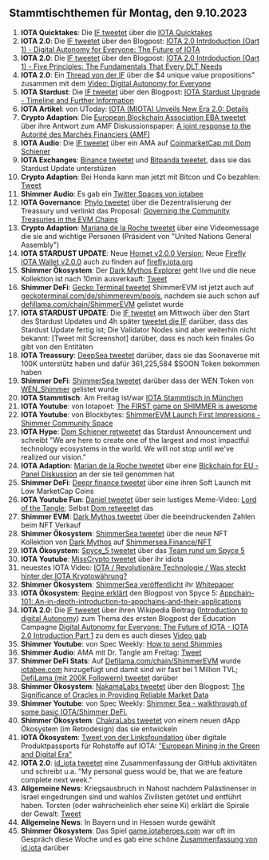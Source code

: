 ## Stammtischthemen für Montag, den 9.10.2023

1. **IOTA Quicktakes**: Die [IF tweetet](https://x.com/iota/status/1708768891411808646?s=20) über die [IOTA Quicktakes]()
2. **IOTA 2.0**: Die [IF tweetet](https://x.com/iota/status/1708829188965142923?s=20) über den Blogpost: [IOTA 2.0 Intrdoduction (Oart 1) - Digital Autonomy for Everyone: The Future of IOTA](https://blog.iota.org/digital-autonomy-for-everyone/)
3. **IOTA 2.0**: Die [IF tweetet](https://x.com/iota/status/1709191578676342876?s=20) über den Blogpost: [IOTA 2.0 Intrdoduction (Oart 1) - Five Principles: The Fundamentals That Every DLT Needs](https://blog.iota.org/five-principles-iota20/)
4. **IOTA 2.0**: Ein [Thread von der IF](https://x.com/iota/status/1708852406841229665?s=20) über die $4 unique value propositions" zusammen mit dem [Video: Digital Autonomy for Everyone](https://youtu.be/3qoBNd9anug)
5. **IOTA Stardust**: Die [IF tweetet](https://x.com/iota/status/1708859392840302867?s=20) über den Blogpost: [IOTA Stardust Upgrade - Timeline and Further Information](https://blog.iota.org/iota-stardust-upgrade/)
6. **IOTA Artikel**: von UToday: [IOTA (MIOTA) Unveils New Era 2.0: Details](https://u.today/iota-miota-unveils-new-era-20-details?utm_source=dlvr.it&utm_medium=twitter)
7. **Crypto Adaption**: Die [European Blockchain Association EBA tweetet](https://x.com/EUBLASORG/status/1708775803285065946?s=20) über ihre Antwort zum AMF Diskussionspaper: [A joint response to the Autorité des Marchés Financiers (AMF)](https://europeanblockchainassociation.org/2023/09/30/a-joint-response-to-the-autorite-des-marches-financiers-amf/)
8. **IOTA Audio**: Die [IF tweetet](https://x.com/iota/status/1709150487528845702?s=20) über ein AMA auf [CoinmarketCap mit Dom Schiener](https://coinmarketcap.com/community/post/331092921/#action=oauth&state=RY3BYFBNRNSVZFBBGBGCER3MR27A4HE6)
9. **IOTA Exchanges**: [Binance tweetet](https://x.com/iota/status/1709171819792519210?s=20) und [Bitpanda tweetet](https://x.com/Bitpanda_global/status/1709214190072647823?s=20), dass sie das Stardust Update unterstüzen
10. **Crypto Adaption**: Bei Honda kann man jetzt mit Bitcon und Co bezahlen: [Tweet](https://x.com/AltcoinDailyio/status/1708938634324508980?s=20)
11. **Shimmer Audio**: Es gab ein [Twitter Spaces von iotabee](https://x.com/iotabee/status/1709236940610912745?s=20)
12. **IOTA Governance**: [Phylo tweetet](https://x.com/PhyloIota/status/1709055052357443899?s=20) über die Dezentralisierung der Treassury und verlinkt das Proposal: [Governing the Community Treasuries in the EVM Chains](https://govern.iota.org/t/governing-the-community-treasuries-in-the-evm-chains/1676)
13. **Crypto Adaption**: [Mariana de la Roche tweetet](https://x.com/Marianadlrw/status/1709195567685841396?s=20) über eine Videomessage die sie and wichtige Personen (Präsident von "United Nations General Assembly")
14. **IOTA STARDUST UPDATE**: Neue [Hornet v2.0.0 Version](https://github.com/iotaledger/hornet/releases/tag/v2.0.0); Neue [Firefly IOTA Wallet v2.0.0](https://github.com/iotaledger/firefly/releases) auch zu finden auf [firefly.iota.org](firefly.iota.org)
15. **Shimmer Ökosystem**: Der [Dark Mythos Explorer](https://explorer.dark-mythos.com/mint/shimmer-sea) geht live und die neue Kollektion ist nach 10min ausverkauft: [Tweet](https://x.com/DarkMythosIOTA/status/1709239646914220119?s=20)
16. **Shimmer DeFi**: [Gecko Terminal tweetet](https://x.com/GeckoTerminal/status/1709460836564218211?s=20) ShimmerEVM ist jetzt auch auf [geckoterminal.com/de/shimmerevm/pools](https://www.geckoterminal.com/de/shimmerevm/pools), nachdem sie auch schon auf [defillama.com/chain/ShimmerEVM](https://defillama.com/chain/ShimmerEVM) gelistet wurde
17. **IOTA STARDUST UPDATE**: Die [IF tweetet](https://x.com/iota/status/1709448264766922963?s=20) am Mittwoch über den Start des Stardust Updates und 4h später [tweetet die IF](https://x.com/iota/status/1709504576972275914?s=20) darüber, dass das Stardust Update fertig ist; Die Validator Nodes sind aber weiterhin nicht bekannt: [Tweet mit Screenshot] darüber, dass es noch kein finales Go gibt von den Entitäten
18. **IOTA Treassury**: [DeepSea tweetet](https://x.com/Deep_Sea_Iotan/status/1709261205280616843?s=20) darüber, dass sie das Soonaverse mit 100K unterstütz haben und dafür 361,225,584 $SOON Token bekommen haben
19. **Shimmer DeFi**: [ShimmerSea tweetet](https://x.com/ShimmerSeaDEX/status/1709267265110089906?s=20) darüber dass der WEN Token von [WEN_Shimmer](https://twitter.com/WEN_Shimmer) gelistet wurde
20. **IOTA Stammtisch**: Am Freitag ist/war [IOTA Stammtisch in München](https://www.meetup.com/iota-muc/events/295959784/?utm_medium=referral&utm_campaign=share-btn_savedevents_share_modal&utm_source=twitter)
21. **IOTA Youtube**: von Iotapoet: [The FIRST game on SHIMMER is awesome](https://youtu.be/TplD7vkMrkY?si=qbnLyonOluUbOQux)
22. **IOTA Youtube**: von Blockbytes: [ShimmerEVM Launch First Impressions - Shimmer Community Space](https://www.youtube.com/watch?v=TplD7vkMrkY)
23. **IOTA Hype**: [Dom Schiener retweetet](https://x.com/DomSchiener/status/1709512726563729803?s=20) das Stardust Announcement und schreibt "We are here to create one of the largest and most impactful technology ecosystems in the world. We will not stop until we've realized our vision."
24. **IOTA Adaption**: [Marian de la Roche tweetet](https://x.com/Marianadlrw/status/1709568419970888123?s=20) über eine [Blckchain for EU - Panel Diskussion](https://youtu.be/8xnForQXEl8?feature=shared) an der sie teil genommen hat
25. **Shimmer DeFi**: [Deepr finance tweetet](https://x.com/DeeprFinance/status/1709569813142438192?s=20) über eine ihren Soft Launch mit Low MarketCap Coins
26. **IOTA Youtube Fun**: [Daniel tweetet](https://x.com/danielasdf22/status/1709600333343670392?s=20) über sein lustiges Meme-Video: [Lord of the Tangle](https://www.youtube.com/watch?v=aoVenoqfSf0); Selbst [Dom retweetet](https://x.com/DomSchiener/status/1709623362035532241?s=20) das
27. **Shimmer EVM**: [Dark Mythos tweetet](https://x.com/DarkMythosIOTA/status/1709601191758348588?s=20) über die beeindruckenden Zahlen beim NFT Verkauf
28. **Shimmer Ökosystem**: [ShimmerSea tweetet](https://x.com/ShimmerSeaDEX/status/1709612771875160093?s=20) über die neue NFT Kollektion von [Dark Mythos](https://twitter.com/DarkMythosIOTA) auf [Shimmersea.Finance/NFT](https://shimmersea.finance/nfts)
29. **IOTA Ökosystem**: [Spyce_5 tweetet](https://x.com/SPYCE_5/status/1709819267707703298?s=20) über das [Team rund um Spyce 5](https://spyce5.com/about-us/)
30. **IOTA Youtube**: [MissCrypto tweetet](https://x.com/MissCryptoGER/status/1709841457345896604?s=20) über ihr idiota
31. neuestes IOTA Video: [IOTA / Revolutionäre Technologie / Was steckt hinter der IOTA Kryptowährung?](https://youtu.be/qDkOu56QVNI?si=ysToPdPJekzot6s5)
32. **Shimmer Ökosystem**: [ShimmerSea veröffentlicht](https://x.com/ShimmerSeaDEX/status/1709825393115406532?s=20) ihr [Whitepaper](https://whitepaper.shimmersea.finance/)
33. **IOTA Ökosystem**: [Regine erklärt](https://x.com/Energine/status/1709867497581584784?s=20) den Blogpost von Spyce 5: [Appchain-101: An-in-depth-introduction-to-appchains-and-their-applications](https://spyce5.com/appchains/appchain-101-an-in-depth-introduction-to-appchains-and-their-applications/)
34. **IOTA 2.0**: Die [IF tweetet](https://x.com/iota/status/1709916347621072977?s=20) über ihren Wikipedia Beitrag ([Introduction to digital Autonomy](https://wiki.iota.org/learn/protocols/iota2.0/introduction-to-digital-autonomy)) zum Thema des ersten Blogpost der Education Campagne [Digital Autonomy for Everyone: The Future of IOTA - IOTA 2.0 Introduction Part 1](https://blog.iota.org/digital-autonomy-for-everyone/) zu dem es auch dieses [Video gab](https://www.youtube.com/embed/3qoBNd9anug?autoplay=1&auto_play=true)
35. **Shimmer Youtube**: von Spec Weekly: [How to send Shimmies](https://youtu.be/DnTy3-zN628)
36. **Shimmer Audio**: AMA mit Dr. Tangle am Freitag: [Tweet](https://x.com/ShimmerSeaDEX/status/1709931447212028233?s=20)
37. **Shimmer DeFi Stats**: Auf [Defilama.com/chain/ShimmerEVM](https://defillama.com/chain/ShimmerEVM) wurde [iotabee.com](https://iotabee.com/) hinzugefügt und damit sind wir fast bei 1 Million TVL; [DefiLama (mit 200K Followern) tweetet](https://x.com/DefiLlama/status/1709966353925296359?s=20) darüber
38. **Shimmer Ökosystem**: [NakamaLabs tweetet](https://x.com/Nakama_Labs/status/1709938230743928973?s=20) über den Blogpost: [The Significance of Oracles in Providing Reliable Market Data](https://medium.com/@NakamaLabs/the-significance-of-oracles-in-providing-reliable-market-data-bd27e65658b4)
39. **Shimmer Youtube**: von Spec Weekly: [Shimmer Sea - walkthrough of some basic IOTA/Shimmer DeFi.](https://www.youtube.com/watch?v=DnTy3-zN628)
40. **Shimmer Ökosystem**: [ChakraLabs tweetet](https://x.com/LabsChakra/status/1710158695886189003?s=20) von einem neuen dApp Ökosystem (im Retrodesign) das sie entwickeln
41. **IOTA Ökosystem**: [Tweet von der Linksfoundation](https://x.com/LinksFoundation/status/1707301694172708881?s=20) über digitale Produktpassports für Rohstoffe auf IOTA: ["European Mining in the Green and Digital Era"](https://www.mastermine-project.eu/)
42. **IOTA 2.0**: [id_iota tweetet](https://x.com/id_iota/status/1710640754249404744?s=20) eine Zusammenfassung der GitHub aktivitäten und schreibt u.a. "My personal guess would be, that we are feature complete next week."
43. **Allgemeine News**: Kriegsausbruch in Nahost nachdem Palästinenser in Israel eingedrungen sind und wahlos Zivilisten getötet und entführt haben. Torsten (oder wahrscheinlich eher seine Ki) erklärt die Spirale der Gewalt: [Tweet](https://x.com/theissler/status/1710912233889214972?s=20)
44. **Allgemeine News**: In Bayern und in Hessen wurde gewählt
45. **Shimmer Ökosystem**: Das Spiel [game.iotaheroes.com](https://game.iotaheroes.com/) war oft im Gespräch diese Woche und es gab eine schöne [Zusammenfassung von id.iota](https://x.com/id_iota/status/1711015376010547519?s=20) darüber
